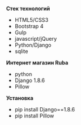 **Стек технологий**
- HTML5/CSS3
- Bootstrap 4
- Gulp
- javascript/jQuery
- Python/Django
- sqlite

**Интернет магазин Ruba**
- python
- Django 1.8.6
- Pillow

**Установка**
- pip install Django==1.8.6
- pip install Pillow
